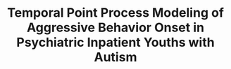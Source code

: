 ---
title: "Temporal Point Process Modeling of Aggressive Behavior Onset in Psychiatric Inpatient Youths with Autism"
authors: "Michael Potter, Michael Everett, Ashutosh Singh, Georgios Stratis, Yuna Watanabe, Ahmet Demirkaya, Deniz Erdogmus, Tales Imbiriba, Matthew S Goodwin"
venue: ""
year: "2025"
status: "in review"
arxiv: "https://arxiv.org/pdf/2503.15821"
official_link: ""
doi: ""
volume: ""
number: ""
pages: ""
publisher: ""
month: "12"
address: ""
type: "journal"
school: ""
awards: ""
notes: ""
include_on_website: true
image: ""
links_to_code: ""
links_to_video: ""
collection: publications
permalink: /publication/2025-12-Potter25_temporal.html
---